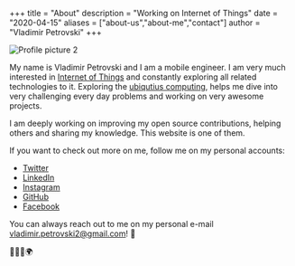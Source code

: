 +++
title = "About"
description = "Working on Internet of Things"
date = "2020-04-15"
aliases = ["about-us","about-me","contact"]
author = "Vladimir Petrovski"
+++

![Profile picture 2](/images/profile.jpg)

My name is Vladimir Petrovski and I am a mobile engineer. I am very much interested in [Internet of Things](https://en.wikipedia.org/wiki/Internet_of_things) and constantly exploring all related technologies to it. Exploring the [ubiqutius computing](https://en.wikipedia.org/wiki/Ubiquitous_computing), helps me dive into very challenging every day problems and working on very awesome projects.

I am deeply working on improving my open source contributions, helping others and sharing my knowledge. This website is one of them.

If you want to check out more on me, follow me on my personal accounts:

* [Twitter](https://twitter.com/petrovskivlad)
* [LinkedIn](https://www.linkedin.com/in/vladimirpetrovski/)
* [Instagram](https://www.instagram.com/vladimir.petrovski/)
* [GitHub](https://github.com/vladimirpetrovski)
* [Facebook](https://www.facebook.com/vladimir.petrovski)

You can always reach out to me on my personal e-mail vladimir.petrovski2@gmail.com! 🍻

👨‍💻🎉🌍
